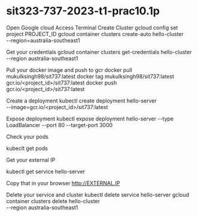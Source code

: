 # sit323-737-2023-t1-prac10.1p

Open Google cloud
Access Terminal
Create Cluster
gcloud config set project PROJECT_ID
gcloud container clusters create-auto hello-cluster \
    --region=australia-southeast1
    
Get your credentials
gcloud container clusters get-credentials hello-cluster \
    --region australia-southeast1

Pull your docker image and push to gcr
docker pull mukulksingh98/sit737:latest
docker tag mukulksingh98/sit737:latest gcr.io/<project_id>/sit737:latest
docker push gcr.io/<project_id>/sit737:latest

Create a deployment
kubectl create deployment hello-server \
    --image=gcr.io/<project_id>/sit737:latest

Expose deployment
kubectl expose deployment hello-server --type LoadBalancer --port 80 --target-port 3000

Check your pods

kubeclt get pods

Get your external IP

kubectl get service hello-server

Copy that in your browser
http://EXTERNAL.IP

Delete your service and cluster
kubectl delete service hello-server
gcloud container clusters delete hello-cluster \
    --region australia-southeast1
